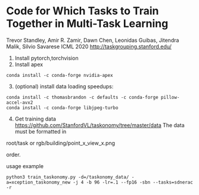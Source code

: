 # Code for Which Tasks to Train Together in Multi-Task Learning
Trevor Standley, Amir R. Zamir, Dawn Chen, Leonidas Guibas, Jitendra Malik, Silvio Savarese
ICML 2020
http://taskgrouping.stanford.edu/

1. Install pytorch,torchvision
2. Install apex
```
conda install -c conda-forge nvidia-apex
```
3. (optional) install data loading speedups:
```
conda install -c thomasbrandon -c defaults -c conda-forge pillow-accel-avx2
conda install -c conda-forge libjpeg-turbo
```
4. Get training data
https://github.com/StanfordVL/taskonomy/tree/master/data
The data must be formatted in 

  root/task or rgb/building/point_x_view_x.png

order.

usage example
```
python3 train_taskonomy.py -d=/taskonomy_data/ -a=xception_taskonomy_new -j 4 -b 96 -lr=.1 --fp16 -sbn --tasks=sdnerac -r
```
